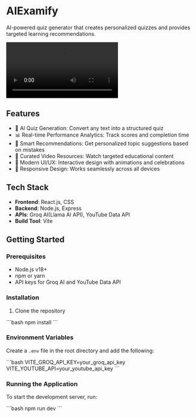 # AIExamify

AI-powered quiz generator that creates personalized quizzes and provides targeted learning recommendations.

![AIExamify Demo](./AIExamify_demo.mp4)

## Features

- 🤖 AI Quiz Generation: Convert any text into a structured quiz
- 📊 Real-time Performance Analytics: Track scores and completion time
- 🎯 Smart Recommendations: Get personalized topic suggestions based on mistakes
- 🎥 Curated Video Resources: Watch targeted educational content
- 🎨 Modern UI/UX: Interactive design with animations and celebrations
- 📱 Responsive Design: Works seamlessly across all devices

## Tech Stack

- **Frontend**: React.js, CSS
- **Backend**: Node.js, Express
- **APIs**: Groq AI(Llama AI API), YouTube Data API
- **Build Tool**: Vite

## Getting Started

### Prerequisites
- Node.js v18+
- npm or yarn
- API keys for Groq AI and YouTube Data API

### Installation

1. Clone the repository

\`\`\`bash
npm install
\`\`\`

### Environment Variables

Create a `.env` file in the root directory and add the following:

\`\`\`bash
VITE_GROQ_API_KEY=your_groq_api_key
VITE_YOUTUBE_API=your_youtube_api_key
\`\`\`

### Running the Application

To start the development server, run:

\`\`\`bash
npm run dev
\`\`\`



